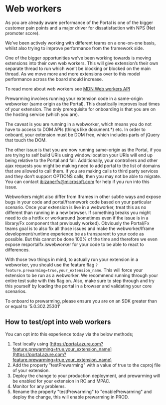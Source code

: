<a name="web-workers"></a>
# Web workers

As you are already aware performance of the Portal is one of the bigger customer pain points and a major driver for dissatisfaction with NPS (Net promoter score).

We’ve been actively working with different teams on a one-on-one basis, whilst also trying to improve performance from the framework side.

One of the bigger opportunities we’ve been working towards is moving extensions into their own web workers. This will give extension’s their own separate thread to run which won’t be blocking or blocked on the main thread. As we move more and more extensions over to this model performance across the board should increase.

To read more about web workers see [MDN Web workers API](https://developer.mozilla.org/en-US/docs/Web/API/Web_Workers_API)

Prewarming involves running your extension code in a same-origin webworker (same origin as the Portal). This drastically improves load times of your extension. The only prerequisite for onboarding is that you are on the hosting service (which you are).

The caveat is you are running in a webworker, which means you do not have to access to DOM APIs (things like document.*) etc. In order to onboard, your extension must be DOM free, which includes parts of jQuery that touch the DOM.

The other issue is that you are now running same-origin as the Portal, if you are trying to self build URIs using window.location your URIs will end up being relative to the Portal and fail. Additionally, your controllers and other ajax requests you might be making need to add portal to the list of domains that are allowed to call them. If you are making calls to third party services and they don’t support OPTIONS calls, then you may not be able to migrate. You can contact ibizaperfv@microsoft.com for help if you run into this issue.

Webworkers might also differ from Iframes in other subtle ways and expose bugs in your code and portal/framework code based on your particular scenario. Once your extension is live in a webworker, treat this as no different than running in a new browser. If something breaks you might need to do a hotfix or workaround (sometimes even if the issue is in a library/Fx component that previously worked). Obviously the Portal/Fx teams goal is to also fix all those issues and make the webworker/Iframe development/runtime experience be as transparent to your code as possible. But this cannot be done 100% of the time and therefore we even expose msportalfx.iswebworker for your code to be able to react to differences.

With those two things in mind, to actually run your extension in a webworker, you should use the feature flag `?feature.prewarming=true,your_extension_name`. This will force your extension to be run as a webworker. We recommend running through your entire test suite with this flag on. Also, make sure to step through and try this yourself by loading the portal in a browser and validating your core scenarios.

To onboard to prewarming, please ensure you are on an SDK greater than or equal to '5.0.302.25301'

<a name="web-workers-how-to-test-opt-into-web-workers"></a>
## How to test/opt into web workers

You can opt into this experience today via the below methods;

1. Test locally using [https://portal.azure.com?feature.prewarming=true,your_extension_name](https://portal.azure.com?feature.prewarming=true,your_extension_name)
1. Add the property "testPrewarming" with a value of true to the csproj file of your extension.
1. Deploy the change to your production deployment, and prewarming will be enabled for your extension in RC and MPAC.
1. Monitor for any problems.
1. Rename the property "testPrewarming" to "enablePrewarming" and deploy the change, this will enable prewarming in PROD.